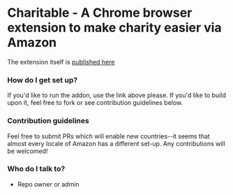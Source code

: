 # Charitable - A Chrome browser extension to make charity easier via Amazon #

The extension itself is [published here](https://chrome.google.com/webstore/detail/nblbmldigidmbimcmcamifcpmmmholbe)

### How do I get set up? ###

If you'd like to run the addon, use the link above please. If you'd like to build upon it, feel free to fork or see contribution guidelines below.

### Contribution guidelines ###

Feel free to submit PRs which will enable new countries--it seems that almost every locale of Amazon has a different set-up. Any contributions will be welcomed!

### Who do I talk to? ###

* Repo owner or admin